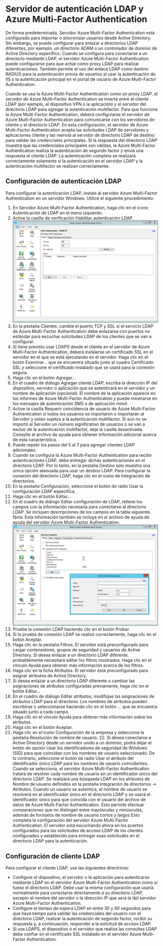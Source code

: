 <properties 
	pageTitle="Servidor de autenticación LDAP y Azure Multi-Factor Authentication" 
	description="Se trata de la página Azure Multi-Factor Authentication que ayudará a implementar la autenticación LDAP y el servidor Azure Multi-Factor Authentication." 
	services="multi-factor-authentication" 
	documentationCenter="" 
	authors="billmath" 
	manager="swadhwa" 
	editor="curtand"/>

<tags 
	ms.service="multi-factor-authentication" 
	ms.workload="identity" 
	ms.tgt_pltfrm="na" 
	ms.devlang="na" 
	ms.topic="article" 
	ms.date="07/14/2015" 
	ms.author="billmath"/>

# Servidor de autenticación LDAP y Azure Multi-Factor Authentication 


De forma predeterminada, Servidor Azure Multi-Factor Authentication está configurado para importar o sincronizar usuarios desde Active Directory. Sin embargo, se puede configurar para enlazar a directorios LDAP diferentes, por ejemplo, un directorio ADAM o un controlador de dominio de Active Directory específico. Cuando se configura para conectarse a un directorio mediante LDAP, el servidor Azure Multi-Factor Authentication puede configurarse para que actúe como proxy LDAP para realizar autenticaciones. También permite el uso del enlace LDAP como destino RADIUS para la autenticación previa de usuarios al usar la autenticación de IIS o la autenticación principal en el portal de usuario de Azure Multi-Factor Authentication.

Cuando se usa la Azure Multi-Factor Authentication como un proxy LDAP, el servidor de Azure Multi-Factor Authentication se inserta entre el cliente LDAP (por ejemplo, el dispositivo VPN o la aplicación) y el servidor del directorio LDAP para agregar la autenticación multifactor. Para que funcione la Azure Multi-Factor Authentication, deberá configurarse el servidor de Azure Multi-Factor Authentication para comunicarse con los servidores de cliente y el directorio LDAP. En esta configuración, el servidor de Azure Multi-Factor Authentication acepta las solicitudes LDAP de servidores y aplicaciones cliente y las reenvía al servidor de directorio LDAP de destino para validar las credenciales principales. Si la respuesta del directorio LDAP muestra que las credenciales principales son válidas, la Azure Multi-Factor Authentication realiza la autenticación de segundo factor y envía una respuesta al cliente LDAP. La autenticación completa se realizará correctamente solamente si la autenticación en el servidor LDAP y la autenticación multifactor se realizan correctamente.





## Configuración de autenticación LDAP


Para configurar la autenticación LDAP, instale al servidor Azure Multi-Factor Authentication en un servidor Windows. Utilice el siguiente procedimiento:

1. En Servidor Azure Multi-Factor Authentication, haga clic en el icono Autenticación de LDAP en el menú izquierdo.
2. Active la casilla de verificación Habilitar autenticación LDAP.![Autenticación LDAP](./media/multi-factor-authentication-get-started-server-ldap/ldap2.png) 
3. En la pestaña Clientes, cambie el puerto TCP y SSL si el servicio LDAP de Azure Multi-Factor Authentication debe enlazarse con puertos no estándar para escuchar solicitudes LDAP de los clientes que se van a configurar.
4. Si tiene previsto usar LDAPS desde el cliente en el servidor de Azure Multi-Factor Authentication, deberá instalarse un certificado SSL en el servidor en el que se está ejecutando en el servidor. Haga clic en el botón Examinar... que se encuentra situado junto al cuadro Certificado SSL y seleccione el certificado instalado que se usará para la conexión segura. 
5. Haga clic en el botón Agregar...
6. En el cuadro de diálogo Agregar cliente LDAP, escriba la dirección IP del dispositivo, servidor o aplicación que se autenticará en el servidor y un nombre de aplicación (opcional). El nombre de la aplicación aparece en los informes de Azure Multi-Factor Authentication y puede mostrarse en los mensajes de autenticación SMS o de aplicación móvil.
7. Active la casilla Requerir coincidencia de usuario de Azure Multi-Factor Authentication si todos los usuarios se importaron o importarán al Servidor y están sujetos a la autenticación multifactor. Si aún no se importó al Servidor un número significativo de usuarios o se van a excluir de la autenticación multifactor, deje la casilla desactivada. Consulte el archivo de ayuda para obtener información adicional acerca de esta característica. 
8. Puede repetir los pasos del 5 al 7 para agregar clientes LDAP adicionales.
9. Cuando se configura la Azure Multi-Factor Authentication para recibir autenticaciones LDAP, debe entregar dichas autenticaciones en el directorio LDAP. Por lo tanto, en la pestaña Destino solo muestra una única opción atenuada para usar un destino LDAP. Para configurar la conexión del directorio LDAP, haga clic en el icono de Integración de directorios. 
10. En la pestaña Configuración, seleccione el botón de radio Usar la configuración LDAP específica.
11. Haga clic en el botón Editar…
12. En el cuadro de diálogo Editar configuración de LDAP, rellene los campos con la información necesaria para conectarse al directorio LDAP. Se incluyen descripciones de los campos en la tabla siguiente. Nota: Esta información también se incluye en el archivo de ayuda de ayuda del servidor Azure Multi-Factor Authentication.![Integración de directorios](./media/multi-factor-authentication-get-started-server-ldap/ldap.png) 
13. Pruebe la conexión LDAP haciendo clic en el botón Probar.
14. Si la prueba de conexión LDAP se realizó correctamente, haga clic en el botón Aceptar. 
15. Haga clic en la pestaña Filtros. El servidor está preconfigurado para cargar contenedores, grupos de seguridad y usuarios de Active Directory. Si desea enlazar a un directorio LDAP diferente, probablemente necesitará editar los filtros mostrados. Haga clic en el vínculo Ayuda para obtener más información acerca de los filtros.
16. Haga clic en la ficha Atributos. El servidor está preconfigurado para asignar atributos de Active Directory.
17. Si desea enlazar a un directorio LDAP diferente o cambiar las asignaciones de atributos configuradas previamente, haga clic en el botón Editar...
18. En el cuadro de diálogo Editar atributos, modifique las asignaciones de atributos LDAP para el directorio. Los nombres de atributos pueden escribirse o seleccionarse haciendo clic en el botón ... que se encuentra situado junto a cada campo.
19. Haga clic en el vínculo Ayuda para obtener más información sobre los atributos.
20. Haga clic en el botón Aceptar.
21. Haga clic en el icono Configuración de la empresa y seleccione la pestaña Resolución de nombre de usuario. 22. Si desea conectarse a Active Directory desde un servidor unido a un dominio, podrá dejar el botón de opción Usar los identificadores de seguridad de Windows (SID) para que coincidan con los nombres de usuario seleccionado. De lo contrario, seleccione el botón de radio Usar el atributo del identificador único LDAP para los nombres de usuario coincidentes. Cuando se selecciona, el servidor Azure Multi-Factor Authentication tratará de resolver cada nombre de usuario en un identificador único del directorio LDAP. Se realizará una búsqueda LDAP en los atributos de Nombre de usuario definidos en la pestaña Integración de directorios -> Atributos. Cuando un usuario se autentica, el nombre de usuario se resolverá en el identificador único en el directorio LDAP y se usará el identificador único para que coincida con el usuario del archivo de datos de Azure Multi-Factor Authentication. Esto permite efectuar comparaciones que no distingan entre mayúsculas y minúsculas, además de formatos de nombre de usuario cortos y largos Esto completa la configuración del servidor Azure Multi-Factor Authentication. El servidor está escuchando ahora en los puertos configurados para las solicitudes de acceso LDAP de los clientes configurados y establecido para entregar esas solicitudes en el directorio LDAP para la autenticación.


## Configuración de cliente LDAP

Para configurar el cliente LDAP, use las siguientes directrices:

- Configure el dispositivo, el servidor o la aplicación para autenticarse mediante LDAP en el servidor Azure Multi-Factor Authentication como si fuese el directorio LDAP. Debe usar la misma configuración que usaría normalmente para conectarse directamente a su directorio LDAP, excepto el nombre del servidor o la dirección IP que será la del servidor Azure Multi-Factor Authentication. 
- Configure el tiempo de espera LDAP en entre 30 y 60 segundos para que haya tiempo para validar las credenciales del usuario con el directorio LDAP, realizar la autenticación de segundo factor, recibir su respuesta y, a continuación, responder a la solicitud de acceso LDAP. 
- Si usa LDAPS, el dispositivo o el servidor que realiza las consultas LDAP debe confiar en el certificado SSL instalado en el servidor Azure Multi-Factor Authentication.

<!---HONumber=August15_HO6-->